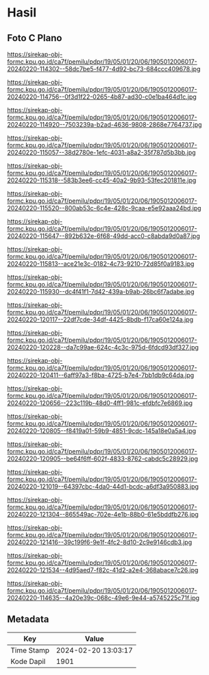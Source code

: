 # Hasil

## Foto C Plano

https://sirekap-obj-formc.kpu.go.id/ca7f/pemilu/pdpr/19/05/01/20/06/1905012006017-20240220-114302--58dc7be5-f477-4d92-bc73-684ccc409678.jpg

https://sirekap-obj-formc.kpu.go.id/ca7f/pemilu/pdpr/19/05/01/20/06/1905012006017-20240220-114756--0f3d1f22-0265-4b87-ad30-c0e1ba464d1c.jpg

https://sirekap-obj-formc.kpu.go.id/ca7f/pemilu/pdpr/19/05/01/20/06/1905012006017-20240220-114920--7503239a-b2ad-4636-9808-2868e7764737.jpg

https://sirekap-obj-formc.kpu.go.id/ca7f/pemilu/pdpr/19/05/01/20/06/1905012006017-20240220-115057--38d2780e-1efc-4031-a8a2-35f787d5b3bb.jpg

https://sirekap-obj-formc.kpu.go.id/ca7f/pemilu/pdpr/19/05/01/20/06/1905012006017-20240220-115318--583b3ee6-cc45-40a2-9b93-53fec201811e.jpg

https://sirekap-obj-formc.kpu.go.id/ca7f/pemilu/pdpr/19/05/01/20/06/1905012006017-20240220-115520--800ab53c-6c4e-428c-9caa-e5e92aaa24bd.jpg

https://sirekap-obj-formc.kpu.go.id/ca7f/pemilu/pdpr/19/05/01/20/06/1905012006017-20240220-115647--892b632e-6f68-49dd-acc0-c8abda9d0a87.jpg

https://sirekap-obj-formc.kpu.go.id/ca7f/pemilu/pdpr/19/05/01/20/06/1905012006017-20240220-115813--ace21e3c-0182-4c73-9210-72d85f0a9183.jpg

https://sirekap-obj-formc.kpu.go.id/ca7f/pemilu/pdpr/19/05/01/20/06/1905012006017-20240220-115930--dc4f41f1-7d42-439a-b9ab-26bc6f7adabe.jpg

https://sirekap-obj-formc.kpu.go.id/ca7f/pemilu/pdpr/19/05/01/20/06/1905012006017-20240220-120117--22df7cde-34df-4425-8bdb-f17ca60e124a.jpg

https://sirekap-obj-formc.kpu.go.id/ca7f/pemilu/pdpr/19/05/01/20/06/1905012006017-20240220-120228--da7c99ae-624c-4c3c-975d-6fdcd93df327.jpg

https://sirekap-obj-formc.kpu.go.id/ca7f/pemilu/pdpr/19/05/01/20/06/1905012006017-20240220-120411--6aff97a3-f8ba-4725-b7e4-7bb1db9c64da.jpg

https://sirekap-obj-formc.kpu.go.id/ca7f/pemilu/pdpr/19/05/01/20/06/1905012006017-20240220-120656--223c119b-48d0-4ff1-981c-efdbfc7e6869.jpg

https://sirekap-obj-formc.kpu.go.id/ca7f/pemilu/pdpr/19/05/01/20/06/1905012006017-20240220-120805--f8419a01-59b9-4851-9cdc-145a18e0a5a4.jpg

https://sirekap-obj-formc.kpu.go.id/ca7f/pemilu/pdpr/19/05/01/20/06/1905012006017-20240220-120905--be64f6ff-602f-4833-8762-cabdc5c28929.jpg

https://sirekap-obj-formc.kpu.go.id/ca7f/pemilu/pdpr/19/05/01/20/06/1905012006017-20240220-121019--64397cbc-4da0-44d1-bcdc-a6df3a950883.jpg

https://sirekap-obj-formc.kpu.go.id/ca7f/pemilu/pdpr/19/05/01/20/06/1905012006017-20240220-121304--865549ac-702e-4e1b-88b0-61e5bddfb276.jpg

https://sirekap-obj-formc.kpu.go.id/ca7f/pemilu/pdpr/19/05/01/20/06/1905012006017-20240220-121416--39c199f6-9e1f-4fc2-8d10-2c9e9146cdb3.jpg

https://sirekap-obj-formc.kpu.go.id/ca7f/pemilu/pdpr/19/05/01/20/06/1905012006017-20240220-121534--4d95aed7-f82c-41d2-a2e4-368abace7c26.jpg

https://sirekap-obj-formc.kpu.go.id/ca7f/pemilu/pdpr/19/05/01/20/06/1905012006017-20240220-114635--4a20e39c-068c-49e6-9e44-a5745225c71f.jpg


## Metadata

| Key        | Value               |
| ---------- | ------------------- |
| Time Stamp | 2024-02-20 13:03:17 |
| Kode Dapil | 1901                |



